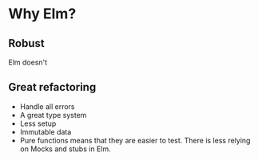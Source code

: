 # Why Elm?

## Robust

Elm doesn't 

## Great refactoring

- Handle all errors
- A great type system
- Less setup
- Immutable data
- Pure functions means that they are easier to test. There is less relying on Mocks and stubs in Elm.